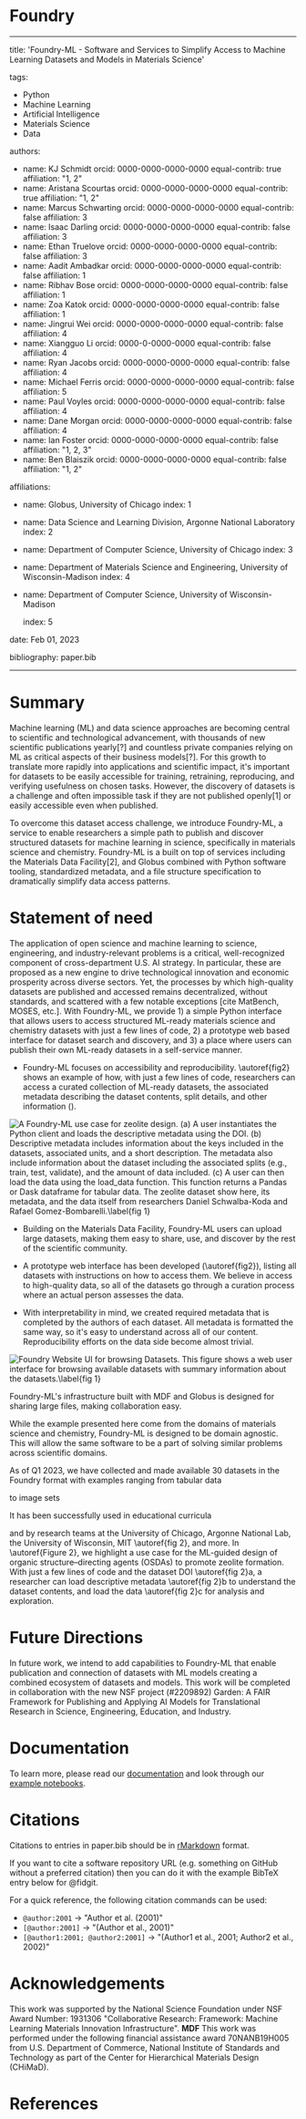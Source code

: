 # Foundry

---
title: 'Foundry-ML - Software and Services to Simplify Access to Machine
Learning Datasets and Models in Materials Science'

tags:
  - Python
  - Machine Learning
  - Artificial Intelligence
  - Materials Science
  - Data

<!-- to do: 
Update authors with ORCID ID's
fill out the equal-contrib part. There are other selections to choose from
-->

authors:
   - name: KJ Schmidt
    orcid: 0000-0000-0000-0000
    equal-contrib: true 
    affiliation: "1, 2"
  - name: Aristana Scourtas
    orcid: 0000-0000-0000-0000
    equal-contrib: true
    affiliation: "1, 2"
  - name: Marcus Schwarting
    orcid: 0000-0000-0000-0000
    equal-contrib: false
    affiliation: 3
  - name: Isaac Darling
    orcid: 0000-0000-0000-0000
    equal-contrib: false
    affiliation: 3
  - name: Ethan Truelove
    orcid: 0000-0000-0000-0000
    equal-contrib: false
    affiliation: 3
  - name: Aadit Ambadkar
    orcid: 0000-0000-0000-0000
    equal-contrib: false
    affiliation: 1
  - name: Ribhav Bose
    orcid: 0000-0000-0000-0000
    equal-contrib: false
    affiliation: 1
  - name: Zoa Katok
    orcid: 0000-0000-0000-0000
    equal-contrib: false
    affiliation: 1
  - name: Jingrui Wei
    orcid: 0000-0000-0000-0000
    equal-contrib: false
    affiliation: 4  
  - name: Xiangguo Li
    orcid: 0000-0-0000-0000
    equal-contrib: false
    affiliation: 4  
  - name: Ryan Jacobs
    orcid: 0000-0000-0000-0000
    equal-contrib: false
    affiliation: 4 
  - name: Michael Ferris
    orcid: 0000-0000-0000-0000
    equal-contrib: false
    affiliation: 5  
  - name: Paul Voyles
    orcid: 0000-0000-0000-0000
    equal-contrib: false
    affiliation: 4
  - name: Dane Morgan
    orcid: 0000-0000-0000-0000
    equal-contrib: false
    affiliation: 4
  - name: Ian Foster
    orcid: 0000-0000-0000-0000
    equal-contrib: false
    affiliation: "1, 2, 3"
  - name: Ben Blaiszik
    orcid: 0000-0000-0000-0000
    equal-contrib: false
    affiliation: "1, 2"

affiliations:
 - name: Globus, University of Chicago
   index: 1

 - name: Data Science and Learning Division, Argonne National Laboratory
   index: 2

 - name: Department of Computer Science, University of Chicago
   index: 3

 - name: Department of Materials Science and Engineering, University of Wisconsin-Madison
   index: 4

 - name: Department of Computer Science, University of Wisconsin-Madison
   
   index: 5

date: Feb 01, 2023

bibliography: paper.bib

---

# Summary

Machine learning (ML) and data science approaches are becoming central to scientific and technological
advancement, with thousands of new scientific publications yearly[?] and countless private companies relying on ML as critical aspects of their business models[?]. For this growth to translate more rapidly into applications and scientific impact, it's important for datasets to be easily accessible for training, retraining, reproducing, and verifying usefulness on chosen tasks. However, the discovery of datasets is a challenge and often impossible task if they are not published openly[1] or easily accessible even when published.
<!-- Add references to -->

To overcome this dataset access challenge, we introduce Foundry-ML, a service to enable researchers a simple path to publish
and discover structured datasets for machine learning in science, specifically in materials science and chemistry. Foundry-ML is a built on top of services including 
the Materials Data Facility[2], and Globus combined with Python software tooling, standardized metadata, and 
a file structure specification to dramatically simplify data access patterns.

# Statement of need

The application of open science and machine learning to science, engineering, and industry-relevant problems is a critical, well-recognized component of cross-department U.S. AI strategy. In particular, these are proposed as a new engine to drive technological innovation and economic prosperity across diverse sectors. Yet, the processes by which high-quality datasets are published and accessed remains decentralized, without standards, and scattered with a few notable
exceptions [cite MatBench, MOSES, etc.]. With Foundry-ML, we provide 1) a simple Python interface that allows users to access structured ML-ready materials science 
and chemistry datasets with just a few lines of code, 2) a prototype web based interface for dataset search and discovery, and 3) a place where users can publish their own ML-ready datasets in a self-service manner.



* Foundry-ML focuses on accessibility and reproducibility. \autoref{fig2} shows an example of how, with just a few lines of code, researchers can access a curated collection of ML-ready datasets, the associated metadata describing the dataset contents, split details, and other information (). 

<!-- Screenshot showing one use case -->
![A Foundry-ML use case for zeolite design. (a) A user instantiates the Python client and loads the descriptive metadata using the DOI. (b) Descriptive metadata includes information about the keys included in the datasets, associated units, and a short description. The metadata also include information about the dataset including the associated splits (e.g., train, test, validate), and the amount of data included. (c) A user can then load the data using the `load_data` function. This function returns a Pandas or Dask dataframe for tabular data.  The zeolite dataset show here, its metadata, and the data itself from researchers Daniel Schwalba-Koda and Rafael Gomez-Bombarelli.\label{fig 1}](JOSS-zeolite.png)

* Building on the Materials Data Facility, Foundry-ML users can upload large datasets, making them easy to share, use, and discover by the rest of the scientific community.

* A prototype web interface has been developed (\autoref{fig2}), listing all datasets with instructions on how to access them. We believe in access to high-quality data, so all of the datasets go through a curation process where an actual person assesses the data. 

* With interpretability in mind, we created required metadata that is completed by the authors of each dataset. All metadata is formatted the same way, so it's easy to understand across all of our content. Reproducibility efforts on the data side become almost trivial.


<!-- Add screenshot of web user interface -->
![Foundry Website UI for browsing Datasets. This figure shows a web user interface for browsing available datasets with summary information about the datasets.\label{fig 1}](foundry-datasets.png)

Foundry-ML's infrastructure built with MDF and Globus is designed for sharing large files, making collaboration easy.

While the example presented here come from the domains of materials science and chemistry, Foundry-ML is designed to be domain agnostic. This
will allow the same software to be a part of solving similar problems across scientific domains.

As of Q1 2023, we have collected and made available 30 datasets in the Foundry format with examples ranging from tabular data 
<!-- Fix these refs (e.g., Zeolite, Logan's work...)  -->
to image sets 
<!-- Fix these refs (Northwestern, Wisconsin, ARPA-E.. ) -->

It has been successfully used in educational curricula
<!-- Cite Northwestern NanoHub -->
<!-- @misc { 35361,
	title = {Machine Learning in Materials Science: Image Analysis Using Convolutional Neural Networks in MatCNN},
	month = {Nov},
	url = {https://nanohub.org/resources/35361},
	year = {2021},
	author = {Stan , Tiberiu and James , Jim and Pruyne , Nathan and Schwarting , Marcus and Yeom , Jiwon and Voorhees , Peter and Blaiszik , Ben J and Foster , Ian and Emery , Jonathan D}
} -->
and by research teams at the University of Chicago, Argonne National Lab, the University of Wisconsin, MIT \autoref{fig 2}, and more. In \autoref{Figure 2}, we highlight a use case for the ML-guided design of organic structure–directing agents (OSDAs) to promote zeolite formation. With just a few lines of code and the dataset DOI \autoref{fig 2}a, a researcher can load descriptive metadata \autoref{fig 2}b to understand the dataset contents, and load the data \autoref{fig 2}c for analysis and exploration.     
<!-- cite{DOI: 10.1126/science.abh3350} -->




# Future Directions
 <!-- Mention models and Garden connections -->
 In future work, we intend to add capabilities to Foundry-ML that enable publication and connection of datasets with ML models creating a combined ecosystem of datasets and models. This work will be completed in collaboration with the new NSF project (#2209892) Garden: A FAIR Framework for Publishing and Applying AI Models for Translational Research in Science, Engineering, Education, and Industry.

# Documentation
<!-- Link notebooks and docs -->
To learn more, please read our [documentation](https://ai-materials-and-chemistry.gitbook.io/foundry/v/docs/) and look through our [example notebooks](https://github.com/MLMI2-CSSI/foundry/tree/main/examples). 

# Citations

<!-- Notes to be organized before putting it all in the bib:

1. Reproducibility standards for machine learning in the life sciences

  Maybe also: 
  D. Morgan and R. Jacobs, “Opportunities and challenges for machine learning in materials science,”
  Annual Review of Materials Research, vol. 50, pp. 71–103, 2020

2. MDF paper(s) - 
  B. Blaiszik, L. Ward, M. Schwarting, J. Gaff, R. Chard, D. Pike, K. Chard, and I. Foster, “A data ecosys-
  tem to support machine learning in materials science,” MRS Communications, vol. 9, no. 4, pp. 1125–
  1133, 2019

  B. Blaiszik, K. Chard, J. Pruyne, R. Ananthakrishnan, S. Tuecke, and I. Foster, “The Materials Data
  Facility: Data services to advance materials science research,” Journal of Materials, 2016.

3. DLHub paper - 
  Z. Li, R. Chard, L. Ward, K. Chard, T. J. Skluzacek, Y. Babuji, A. Woodard, S. Tuecke, B. Blaiszik,
  and M. J. Franklin, “DLHub: Simplifying publication, discovery, and use of machine learning models in
  science,” Journal of Parallel and Distributed Computing, vol. 147, pp. 64–76, 2021.

4. UW paper (bandgaps or atom position finding) - 
  J. Wei, B. Blaiszik, D. Morgan, and P. Voyles, “Benchmark tests of atom-locating CNN models with a
  consistent dataset,” Microscopy and Microanalysis, vol. 27, no. S1, pp. 2518–2520, 2021.

  X.-G. Li, B. Blaiszik, M. E. Schwarting, R. Jacobs, A. Scourtas, K. Schmidt, P. M. Voyles, and D. Mor-
  gan, “Graph network based deep learning of bandgaps,” The Journal of Chemical Physics, vol. 155,
  no. 15, p. 154702, 2021

5. Zeolite paper

6. ?  

-->


Citations to entries in paper.bib should be in
[rMarkdown](http://rmarkdown.rstudio.com/authoring_bibliographies_and_citations.html)
format.

If you want to cite a software repository URL (e.g. something on GitHub without a preferred
citation) then you can do it with the example BibTeX entry below for @fidgit.

For a quick reference, the following citation commands can be used:
- `@author:2001`  ->  "Author et al. (2001)"
- `[@author:2001]` -> "(Author et al., 2001)"
- `[@author1:2001; @author2:2001]` -> "(Author1 et al., 2001; Author2 et al., 2002)"

# Acknowledgements

This work was supported by the National Science Foundation under NSF Award Number: 1931306 "Collaborative Research: Framework: Machine Learning Materials Innovation Infrastructure". **MDF** This work was performed under the following financial assistance award 70NANB19H005 from U.S. Department of Commerce, National Institute of Standards and Technology as part of the Center for Hierarchical Materials Design (CHiMaD).

# References
